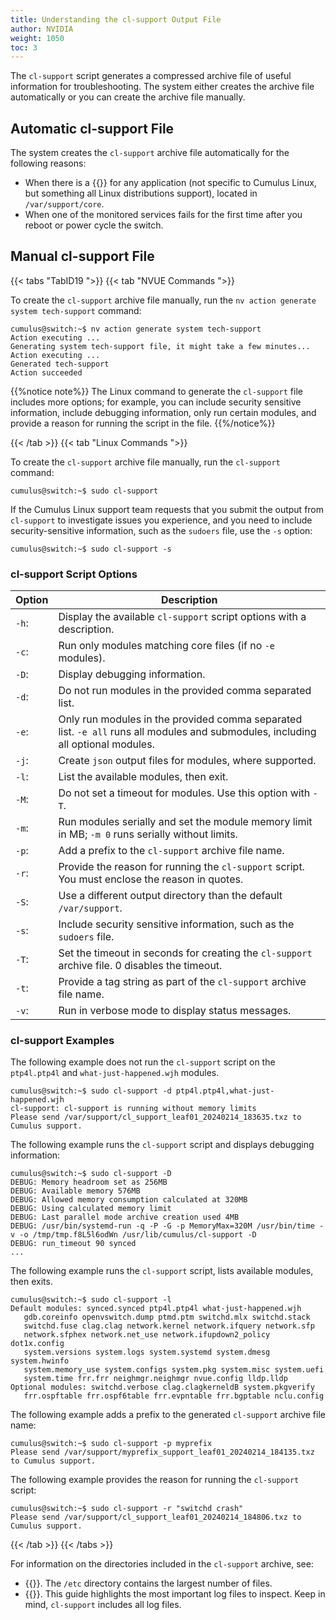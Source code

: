 ```yaml
---
title: Understanding the cl-support Output File
author: NVIDIA
weight: 1050
toc: 3
---
```

The `cl-support` script generates a compressed archive file of useful information for troubleshooting. The system either creates the archive file automatically or you can create the archive file manually.
<!-- vale off -->
## Automatic cl-support File
<!-- vale on -->
The system creates the `cl-support` archive file automatically for the following reasons:

- When there is a {{<exlink url="http://linux.die.net/man/5/core" text="core dump file">}} for any application (not specific to Cumulus Linux, but something all Linux distributions support), located in `/var/support/core`.
- When one of the monitored services fails for the first time after you reboot or power cycle the switch.
<!-- vale off -->
## Manual cl-support File
<!-- vale on -->

{{< tabs "TabID19 ">}}
{{< tab "NVUE Commands ">}}

To create the `cl-support` archive file manually, run the `nv action generate system tech-support` command:

```
cumulus@switch:~$ nv action generate system tech-support
Action executing ...
Generating system tech-support file, it might take a few minutes...
Action executing ...
Generated tech-support
Action succeeded
```

{{%notice note%}}
The Linux command to generate the `cl-support` file includes more options; for example, you can include security sensitive information, include debugging information, only run certain modules, and provide a reason for running the script in the file.
{{%/notice%}}

{{< /tab >}}
{{< tab "Linux Commands ">}}

To create the `cl-support` archive file manually, run the `cl-support` command:

```
cumulus@switch:~$ sudo cl-support
```

If the Cumulus Linux support team requests that you submit the output from `cl-support` to investigate issues you experience, and you need to include security-sensitive information, such as the `sudoers` file, use the `-s` option:

```
cumulus@switch:~$ sudo cl-support -s
```

### cl-support Script Options

| Option | Description |
|------- |------------ |
| `-h`: | Display the available `cl-support` script options with a description. |
| `-c`: | Run only modules matching core files (if no `-e` modules). |
| `-D`: | Display debugging information. |
| `-d`: | Do not run modules in the provided comma separated list. |
| `-e`: | Only run modules in the provided comma separated list. `-e all` runs all modules and submodules, including all optional modules. |
| `-j`: | Create `json` output files for modules, where supported. |
| `-l`: | List the available modules, then exit. |
| `-M`: | Do not set a timeout for modules. Use this option with `-T`. |
| `-m`: | Run modules serially and set the module memory limit in MB; `-m 0` runs serially without limits. |
| `-p`: | Add a prefix to the `cl-support` archive file name. |
| `-r`: | Provide the reason for running the `cl-support` script. You must enclose the reason in quotes. |
| `-S`: | Use a different output directory than the default `/var/support`. |
| `-s`: | Include security sensitive information, such as the `sudoers` file. |
| `-T`: | Set the timeout in seconds for creating the `cl-support` archive file.  0 disables the timeout. |
| `-t`: | Provide a tag string as part of the `cl-support` archive file name. |
| `-v`: | Run in verbose mode to display status messages. |

### cl-support Examples

The following example does not run the `cl-support` script on the `ptp4l.ptp4l` and `what-just-happened.wjh` modules.

```
cumulus@switch:~$ sudo cl-support -d ptp4l.ptp4l,what-just-happened.wjh
cl-support: cl-support is running without memory limits
Please send /var/support/cl_support_leaf01_20240214_183635.txz to Cumulus support.
```

The following example runs the `cl-support` script and displays debugging information:

```
cumulus@switch:~$ sudo cl-support -D
DEBUG: Memory headroom set as 256MB
DEBUG: Available memory 576MB
DEBUG: Allowed memory consumption calculated at 320MB
DEBUG: Using calculated memory limit
DEBUG: Last parallel mode archive creation used 4MB
DEBUG: /usr/bin/systemd-run -q -P -G -p MemoryMax=320M /usr/bin/time -v -o /tmp/tmp.f8L5l6odWn /usr/lib/cumulus/cl-support -D
DEBUG: run_timeout 90 synced
...
```

The following example runs the `cl-support` script, lists available modules, then exits.

```
cumulus@switch:~$ sudo cl-support -l
Default modules: synced.synced ptp4l.ptp4l what-just-happened.wjh
   gdb.coreinfo openvswitch.dump ptmd.ptm switchd.mlx switchd.stack
   switchd.fuse clag.clag network.kernel network.ifquery network.sfp
   network.sfphex network.net_use network.ifupdown2_policy dot1x.config
   system.versions system.logs system.systemd system.dmesg system.hwinfo
   system.memory_use system.configs system.pkg system.misc system.uefi
   system.time frr.frr neighmgr.neighmgr nvue.config lldp.lldp
Optional modules: switchd.verbose clag.clagkerneldB system.pkgverify
   frr.ospftable frr.ospf6table frr.evpntable frr.bgptable nclu.config
```

The following example adds a prefix to the generated `cl-support` archive file name:

```
cumulus@switch:~$ sudo cl-support -p myprefix
Please send /var/support/myprefix_support_leaf01_20240214_184135.txz to Cumulus support.
```

The following example provides the reason for running the `cl-support` script:

```
cumulus@switch:~$ sudo cl-support -r "switchd crash"
Please send /var/support/cl_support_leaf01_20240214_184806.txz to Cumulus support.
```

{{< /tab >}}
{{< /tabs >}}

For information on the directories included in the `cl-support` archive, see:
- {{<link url="Troubleshooting-the-etc-Directory">}}. The `/etc` directory contains the largest number of files.
- {{<link url="Troubleshooting-Log-Files">}}. This guide highlights the most important log files to inspect. Keep in mind, `cl-support` includes all log files.

